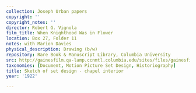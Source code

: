 ```yaml
---
collection: Joseph Urban papers
copyright: ''
copyright_notes: ''
director: Robert G. Vignola
film_title: When Knighthood Was in Flower
location: Box 27, Folder 11
notes: with Marion Davies
physical_description: Drawing (b/w)
repository: Rare Book & Manuscript Library, Columbia University
src: http://gainesfilm.qa-lamp.ccnmtl.columbia.edu/sites/files/gainesfilm/images/1000102078.jpg
taxonomies: [Document, Motion Picture Set Design, Historiography]
title: Sketch of set design - chapel interior
year: '1922'

---
```

